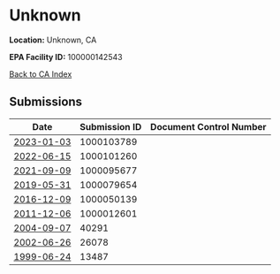 # Unknown

**Location:** Unknown, CA

**EPA Facility ID:** 100000142543

[Back to CA Index](../../index.md)

## Submissions

| Date | Submission ID | Document Control Number |
|------|--------------|-------------------------|
| [2023-01-03](submissions/1000103789.md) | 1000103789 |  |
| [2022-06-15](submissions/1000101260.md) | 1000101260 |  |
| [2021-09-09](submissions/1000095677.md) | 1000095677 |  |
| [2019-05-31](submissions/1000079654.md) | 1000079654 |  |
| [2016-12-09](submissions/1000050139.md) | 1000050139 |  |
| [2011-12-06](submissions/1000012601.md) | 1000012601 |  |
| [2004-09-07](submissions/40291.md) | 40291 |  |
| [2002-06-26](submissions/26078.md) | 26078 |  |
| [1999-06-24](submissions/13487.md) | 13487 |  |
